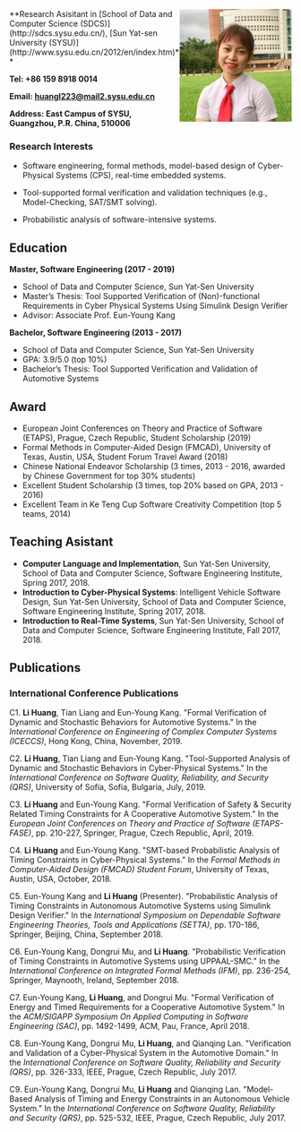 <img style="float: right;" src="Figures/profile.jpg" width="200">
**Research Asisitant in [School of Data and Computer Science (SDCS)](http://sdcs.sysu.edu.cn/), [Sun Yat-sen University (SYSU)](http://www.sysu.edu.cn/2012/en/index.htm)**

**Tel: +86 159 8918 0014**

**Email: huangl223@mail2.sysu.edu.cn**

**Address: East Campus of SYSU, Guangzhou, P.R. China, 510006**


### Research Interests

- Software engineering, formal methods, model-based design of Cyber-Physical Systems (CPS),
real-time embedded systems.

- Tool-supported formal verification and validation techniques (e.g., Model-Checking, SAT/SMT solving).

- Probabilistic analysis of software-intensive systems.

## Education
**Master, Software Engineering (2017 - 2019)**
- School of Data and Computer Science, Sun Yat-Sen University
- Master’s Thesis: Tool Supported Verification of (Non)-functional Requirements in Cyber Physical Systems Using Simulink Design Verifier 
- Advisor: Associate Prof. Eun-Young Kang

**Bachelor, Software Engineering (2013 - 2017)**
- School of Data and Computer Science, Sun Yat-Sen University
- GPA: 3.9/5.0 (top 10%)
- Bachelor’s Thesis: Tool Supported Verification and Validation of Automotive Systems

## Award
- European Joint Conferences on Theory and Practice of Software (ETAPS), Prague, Czech Republic, Student Scholarship (2019)
- Formal Methods in Computer-Aided Design (FMCAD), University of Texas, Austin, USA, Student
Forum Travel Award (2018)
- Chinese National Endeavor Scholarship (3 times, 2013 - 2016, awarded by Chinese Government for top 30% students)
- Excellent Student Scholarship (3 times, top 20% based on GPA, 2013 - 2016)
- Excellent Team in Ke Teng Cup Software Creativity Competition (top 5 teams, 2014)

## Teaching Asistant
- **Computer Language and Implementation**, Sun Yat-Sen University, School of Data and Computer
Science, Software Engineering Institute, Spring 2017, 2018.
- **Introduction to Cyber-Physical Systems**: Intelligent Vehicle Software Design, Sun Yat-Sen University, School of Data and Computer Science, Software Engineering Institute, Spring 2017, 2018.
- **Introduction to Real-Time Systems**, Sun Yat-Sen University, School of Data and Computer Science,
Software Engineering Institute, Fall 2017, 2018.


## Publications
### International Conference Publications
C1. **Li Huang**, Tian Liang and Eun-Young Kang. "Formal Verification of Dynamic and Stochastic Behaviors for Automotive Systems." In the *International Conference on Engineering of Complex Computer Systems (ICECCS)*, Hong Kong, China, November, 2019.

C2. **Li Huang**, Tian Liang and Eun-Young Kang. "Tool-Supported Analysis of Dynamic and
Stochastic Behaviors in Cyber-Physical Systems." In the *International Conference on Software Quality, Reliability, and Security (QRS)*, University of Sofia, Sofia, Bulgaria, July, 2019.

C3. **Li Huang** and Eun-Young Kang. "Formal Verification of Safety & Security Related Timing Constraints for A Cooperative Automotive System." In the *European Joint Conferences on Theory and Practice of Software (ETAPS-FASE)*, pp. 210-227, Springer, Prague, Czech
Republic, April, 2019.

C4. **Li Huang** and Eun-Young Kang. "SMT-based Probabilistic Analysis of Timing Constraints
in Cyber-Physical Systems." In the *Formal Methods in Computer-Aided Design (FMCAD) Student Forum*, University of Texas, Austin, USA, October, 2018.

C5. Eun-Young Kang and **Li Huang** (Presenter). "Probabilistic Analysis of Timing Constraints
in Autonomous Automotive Systems using Simulink Design Verifier." In the *International Symposium on Dependable Software Engineering Theories, Tools and Applications (SETTA)*, pp. 170-186, Springer, Beijing, China, September 2018.

C6. Eun-Young Kang, Dongrui Mu, and **Li Huang**. "Probabilistic Verification of Timing Constraints in Automotive Systems using UPPAAL-SMC." In the *International Conference on Integrated Formal Methods (IFM)*, pp. 236-254, Springer, Maynooth, Ireland, September 2018.

C7. Eun-Young Kang, **Li Huang**, and Dongrui Mu. "Formal Verification of Energy and Timed
Requirements for a Cooperative Automotive System." In the *ACM/SIGAPP Symposium On Applied Computing in Software Engineering (SAC)*, pp. 1492-1499, ACM, Pau, France, April
2018.

C8. Eun-Young Kang, Dongrui Mu, **Li Huang**, and Qianqing Lan. "Verification and Validation
of a Cyber-Physical System in the Automotive Domain." In the *International Conference on Software Quality, Reliability and Security (QRS)*, pp. 326-333, IEEE, Prague, Czech Republic, July 2017.

C9. Eun-Young Kang, Dongrui Mu, **Li Huang** and Qianqing Lan. "Model-Based Analysis of
Timing and Energy Constraints in an Autonomous Vehicle System." In the *International Conference on Software Quality, Reliability and Security (QRS)*, pp. 525-532, IEEE, Prague, Czech Republic, July 2017.


